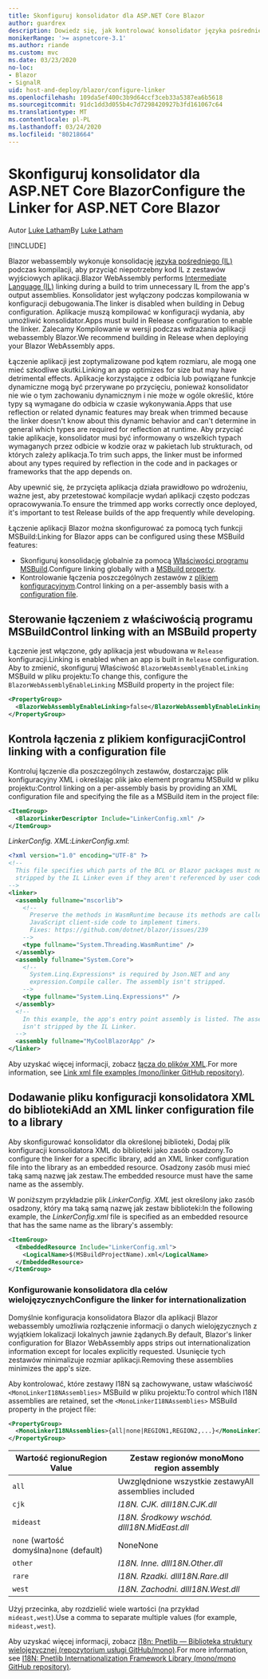 ```yaml
---
title: Skonfiguruj konsolidator dla ASP.NET Core Blazor
author: guardrex
description: Dowiedz się, jak kontrolować konsolidator języka pośredniego (IL) podczas kompilowania aplikacji Blazor.
monikerRange: '>= aspnetcore-3.1'
ms.author: riande
ms.custom: mvc
ms.date: 03/23/2020
no-loc:
- Blazor
- SignalR
uid: host-and-deploy/blazor/configure-linker
ms.openlocfilehash: 109da5ef400c3b9d64ccf3ceb33a5387ea6b5618
ms.sourcegitcommit: 91dc1dd3d055b4c7d7298420927b3fd161067c64
ms.translationtype: MT
ms.contentlocale: pl-PL
ms.lasthandoff: 03/24/2020
ms.locfileid: "80218664"
---
```

# <a name="configure-the-linker-for-aspnet-core-blazor"></a><span data-ttu-id="ba3c7-103">Skonfiguruj konsolidator dla ASP.NET Core Blazor</span><span class="sxs-lookup"><span data-stu-id="ba3c7-103">Configure the Linker for ASP.NET Core Blazor</span></span>

<span data-ttu-id="ba3c7-104">Autor [Luke Latham](https://github.com/guardrex)</span><span class="sxs-lookup"><span data-stu-id="ba3c7-104">By [Luke Latham](https://github.com/guardrex)</span></span>

[!INCLUDE[](~/includes/blazorwasm-preview-notice.md)]

<span data-ttu-id="ba3c7-105">Blazor webassembly wykonuje konsolidację [języka pośredniego (IL)](/dotnet/standard/managed-code#intermediate-language--execution) podczas kompilacji, aby przyciąć niepotrzebny kod IL z zestawów wyjściowych aplikacji.</span><span class="sxs-lookup"><span data-stu-id="ba3c7-105">Blazor WebAssembly performs [Intermediate Language (IL)](/dotnet/standard/managed-code#intermediate-language--execution) linking during a build to trim unnecessary IL from the app's output assemblies.</span></span> <span data-ttu-id="ba3c7-106">Konsolidator jest wyłączony podczas kompilowania w konfiguracji debugowania.</span><span class="sxs-lookup"><span data-stu-id="ba3c7-106">The linker is disabled when building in Debug configuration.</span></span> <span data-ttu-id="ba3c7-107">Aplikacje muszą kompilować w konfiguracji wydania, aby umożliwić konsolidator.</span><span class="sxs-lookup"><span data-stu-id="ba3c7-107">Apps must build in Release configuration to enable the linker.</span></span> <span data-ttu-id="ba3c7-108">Zalecamy Kompilowanie w wersji podczas wdrażania aplikacji webassembly Blazor.</span><span class="sxs-lookup"><span data-stu-id="ba3c7-108">We recommend building in Release when deploying your Blazor WebAssembly apps.</span></span> 

<span data-ttu-id="ba3c7-109">Łączenie aplikacji jest zoptymalizowane pod kątem rozmiaru, ale mogą one mieć szkodliwe skutki.</span><span class="sxs-lookup"><span data-stu-id="ba3c7-109">Linking an app optimizes for size but may have detrimental effects.</span></span> <span data-ttu-id="ba3c7-110">Aplikacje korzystające z odbicia lub powiązane funkcje dynamiczne mogą być przerywane po przycięciu, ponieważ konsolidator nie wie o tym zachowaniu dynamicznym i nie może w ogóle określić, które typy są wymagane do odbicia w czasie wykonywania.</span><span class="sxs-lookup"><span data-stu-id="ba3c7-110">Apps that use reflection or related dynamic features may break when trimmed because the linker doesn't know about this dynamic behavior and can't determine in general which types are required for reflection at runtime.</span></span> <span data-ttu-id="ba3c7-111">Aby przyciąć takie aplikacje, konsolidator musi być informowany o wszelkich typach wymaganych przez odbicie w kodzie oraz w pakietach lub strukturach, od których zależy aplikacja.</span><span class="sxs-lookup"><span data-stu-id="ba3c7-111">To trim such apps, the linker must be informed about any types required by reflection in the code and in packages or frameworks that the app depends on.</span></span> 

<span data-ttu-id="ba3c7-112">Aby upewnić się, że przycięta aplikacja działa prawidłowo po wdrożeniu, ważne jest, aby przetestować kompilacje wydań aplikacji często podczas opracowywania.</span><span class="sxs-lookup"><span data-stu-id="ba3c7-112">To ensure the trimmed app works correctly once deployed, it's important to test Release builds of the app frequently while developing.</span></span>

<span data-ttu-id="ba3c7-113">Łączenie aplikacji Blazor można skonfigurować za pomocą tych funkcji MSBuild:</span><span class="sxs-lookup"><span data-stu-id="ba3c7-113">Linking for Blazor apps can be configured using these MSBuild features:</span></span>

* <span data-ttu-id="ba3c7-114">Skonfiguruj konsolidację globalnie za pomocą [Właściwości programu MSBuild](#control-linking-with-an-msbuild-property).</span><span class="sxs-lookup"><span data-stu-id="ba3c7-114">Configure linking globally with a [MSBuild property](#control-linking-with-an-msbuild-property).</span></span>
* <span data-ttu-id="ba3c7-115">Kontrolowanie łączenia poszczególnych zestawów z [plikiem konfiguracyjnym](#control-linking-with-a-configuration-file).</span><span class="sxs-lookup"><span data-stu-id="ba3c7-115">Control linking on a per-assembly basis with a [configuration file](#control-linking-with-a-configuration-file).</span></span>

## <a name="control-linking-with-an-msbuild-property"></a><span data-ttu-id="ba3c7-116">Sterowanie łączeniem z właściwością programu MSBuild</span><span class="sxs-lookup"><span data-stu-id="ba3c7-116">Control linking with an MSBuild property</span></span>

<span data-ttu-id="ba3c7-117">Łączenie jest włączone, gdy aplikacja jest wbudowana w `Release` konfiguracji.</span><span class="sxs-lookup"><span data-stu-id="ba3c7-117">Linking is enabled when an app is built in `Release` configuration.</span></span> <span data-ttu-id="ba3c7-118">Aby to zmienić, skonfiguruj Właściwość `BlazorWebAssemblyEnableLinking` MSBuild w pliku projektu:</span><span class="sxs-lookup"><span data-stu-id="ba3c7-118">To change this, configure the `BlazorWebAssemblyEnableLinking` MSBuild property in the project file:</span></span>

```xml
<PropertyGroup>
  <BlazorWebAssemblyEnableLinking>false</BlazorWebAssemblyEnableLinking>
</PropertyGroup>
```

## <a name="control-linking-with-a-configuration-file"></a><span data-ttu-id="ba3c7-119">Kontrola łączenia z plikiem konfiguracji</span><span class="sxs-lookup"><span data-stu-id="ba3c7-119">Control linking with a configuration file</span></span>

<span data-ttu-id="ba3c7-120">Kontroluj łączenie dla poszczególnych zestawów, dostarczając plik konfiguracyjny XML i określając plik jako element programu MSBuild w pliku projektu:</span><span class="sxs-lookup"><span data-stu-id="ba3c7-120">Control linking on a per-assembly basis by providing an XML configuration file and specifying the file as a MSBuild item in the project file:</span></span>

```xml
<ItemGroup>
  <BlazorLinkerDescriptor Include="LinkerConfig.xml" />
</ItemGroup>
```

<span data-ttu-id="ba3c7-121">*LinkerConfig. XML*:</span><span class="sxs-lookup"><span data-stu-id="ba3c7-121">*LinkerConfig.xml*:</span></span>

```xml
<?xml version="1.0" encoding="UTF-8" ?>
<!--
  This file specifies which parts of the BCL or Blazor packages must not be
  stripped by the IL Linker even if they aren't referenced by user code.
-->
<linker>
  <assembly fullname="mscorlib">
    <!--
      Preserve the methods in WasmRuntime because its methods are called by 
      JavaScript client-side code to implement timers.
      Fixes: https://github.com/dotnet/blazor/issues/239
    -->
    <type fullname="System.Threading.WasmRuntime" />
  </assembly>
  <assembly fullname="System.Core">
    <!--
      System.Linq.Expressions* is required by Json.NET and any 
      expression.Compile caller. The assembly isn't stripped.
    -->
    <type fullname="System.Linq.Expressions*" />
  </assembly>
  <!--
    In this example, the app's entry point assembly is listed. The assembly
    isn't stripped by the IL Linker.
  -->
  <assembly fullname="MyCoolBlazorApp" />
</linker>
```

<span data-ttu-id="ba3c7-122">Aby uzyskać więcej informacji, zobacz [łącza do plików XML](https://github.com/mono/linker#link-xml-file-examples).</span><span class="sxs-lookup"><span data-stu-id="ba3c7-122">For more information, see [Link xml file examples (mono/linker GitHub repository)](https://github.com/mono/linker#link-xml-file-examples).</span></span>

## <a name="add-an-xml-linker-configuration-file-to-a-library"></a><span data-ttu-id="ba3c7-123">Dodawanie pliku konfiguracji konsolidatora XML do biblioteki</span><span class="sxs-lookup"><span data-stu-id="ba3c7-123">Add an XML linker configuration file to a library</span></span>

<span data-ttu-id="ba3c7-124">Aby skonfigurować konsolidator dla określonej biblioteki, Dodaj plik konfiguracji konsolidatora XML do biblioteki jako zasób osadzony.</span><span class="sxs-lookup"><span data-stu-id="ba3c7-124">To configure the linker for a specific library, add an XML linker configuration file into the library as an embedded resource.</span></span> <span data-ttu-id="ba3c7-125">Osadzony zasób musi mieć taką samą nazwę jak zestaw.</span><span class="sxs-lookup"><span data-stu-id="ba3c7-125">The embedded resource must have the same name as the assembly.</span></span>

<span data-ttu-id="ba3c7-126">W poniższym przykładzie plik *LinkerConfig. XML* jest określony jako zasób osadzony, który ma taką samą nazwę jak zestaw biblioteki:</span><span class="sxs-lookup"><span data-stu-id="ba3c7-126">In the following example, the *LinkerConfig.xml* file is specified as an embedded resource that has the same name as the library's assembly:</span></span>

```xml
<ItemGroup>
  <EmbeddedResource Include="LinkerConfig.xml">
    <LogicalName>$(MSBuildProjectName).xml</LogicalName>
  </EmbeddedResource>
</ItemGroup>
```

### <a name="configure-the-linker-for-internationalization"></a><span data-ttu-id="ba3c7-127">Konfigurowanie konsolidatora dla celów wielojęzycznych</span><span class="sxs-lookup"><span data-stu-id="ba3c7-127">Configure the linker for internationalization</span></span>

<span data-ttu-id="ba3c7-128">Domyślnie konfiguracja konsolidatora Blazor dla aplikacji Blazor webassembly umożliwia rozłączenie informacji o danych wielojęzycznych z wyjątkiem lokalizacji lokalnych jawnie żądanych.</span><span class="sxs-lookup"><span data-stu-id="ba3c7-128">By default, Blazor's linker configuration for Blazor WebAssembly apps strips out internationalization information except for locales explicitly requested.</span></span> <span data-ttu-id="ba3c7-129">Usunięcie tych zestawów minimalizuje rozmiar aplikacji.</span><span class="sxs-lookup"><span data-stu-id="ba3c7-129">Removing these assemblies minimizes the app's size.</span></span>

<span data-ttu-id="ba3c7-130">Aby kontrolować, które zestawy I18N są zachowywane, ustaw właściwość `<MonoLinkerI18NAssemblies>` MSBuild w pliku projektu:</span><span class="sxs-lookup"><span data-stu-id="ba3c7-130">To control which I18N assemblies are retained, set the `<MonoLinkerI18NAssemblies>` MSBuild property in the project file:</span></span>

```xml
<PropertyGroup>
  <MonoLinkerI18NAssemblies>{all|none|REGION1,REGION2,...}</MonoLinkerI18NAssemblies>
</PropertyGroup>
```

| <span data-ttu-id="ba3c7-131">Wartość regionu</span><span class="sxs-lookup"><span data-stu-id="ba3c7-131">Region Value</span></span>     | <span data-ttu-id="ba3c7-132">Zestaw regionów mono</span><span class="sxs-lookup"><span data-stu-id="ba3c7-132">Mono region assembly</span></span>    |
| ---------------- | ----------------------- |
| `all`            | <span data-ttu-id="ba3c7-133">Uwzględnione wszystkie zestawy</span><span class="sxs-lookup"><span data-stu-id="ba3c7-133">All assemblies included</span></span> |
| `cjk`            | <span data-ttu-id="ba3c7-134">*I18N. CJK. dll*</span><span class="sxs-lookup"><span data-stu-id="ba3c7-134">*I18N.CJK.dll*</span></span>          |
| `mideast`        | <span data-ttu-id="ba3c7-135">*I18N. Środkowy wschód. dll*</span><span class="sxs-lookup"><span data-stu-id="ba3c7-135">*I18N.MidEast.dll*</span></span>      |
| <span data-ttu-id="ba3c7-136">`none` (wartość domyślna)</span><span class="sxs-lookup"><span data-stu-id="ba3c7-136">`none` (default)</span></span> | <span data-ttu-id="ba3c7-137">None</span><span class="sxs-lookup"><span data-stu-id="ba3c7-137">None</span></span>                    |
| `other`          | <span data-ttu-id="ba3c7-138">*I18N. Inne. dll*</span><span class="sxs-lookup"><span data-stu-id="ba3c7-138">*I18N.Other.dll*</span></span>        |
| `rare`           | <span data-ttu-id="ba3c7-139">*I18N. Rzadki. dll*</span><span class="sxs-lookup"><span data-stu-id="ba3c7-139">*I18N.Rare.dll*</span></span>         |
| `west`           | <span data-ttu-id="ba3c7-140">*I18N. Zachodni. dll*</span><span class="sxs-lookup"><span data-stu-id="ba3c7-140">*I18N.West.dll*</span></span>         |

<span data-ttu-id="ba3c7-141">Użyj przecinka, aby rozdzielić wiele wartości (na przykład `mideast,west`).</span><span class="sxs-lookup"><span data-stu-id="ba3c7-141">Use a comma to separate multiple values (for example, `mideast,west`).</span></span>

<span data-ttu-id="ba3c7-142">Aby uzyskać więcej informacji, zobacz [i18n: Pnetlib — Biblioteka struktury wielojęzycznej (repozytorium usługi GitHub/mono)](https://github.com/mono/mono/tree/master/mcs/class/I18N).</span><span class="sxs-lookup"><span data-stu-id="ba3c7-142">For more information, see [I18N: Pnetlib Internationalization Framework Library (mono/mono GitHub repository)](https://github.com/mono/mono/tree/master/mcs/class/I18N).</span></span>
